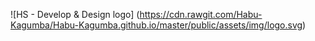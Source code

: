 ![HS - Develop & Design logo]
(https://cdn.rawgit.com/Habu-Kagumba/Habu-Kagumba.github.io/master/public/assets/img/logo.svg)



